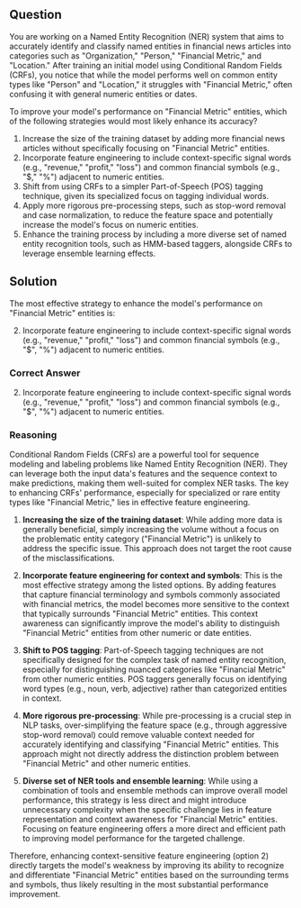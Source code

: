 ## Question
You are working on a Named Entity Recognition (NER) system that aims to accurately identify and classify named entities in financial news articles into categories such as "Organization," "Person," "Financial Metric," and "Location." After training an initial model using Conditional Random Fields (CRFs), you notice that while the model performs well on common entity types like "Person" and "Location," it struggles with "Financial Metric," often confusing it with general numeric entities or dates.

To improve your model's performance on "Financial Metric" entities, which of the following strategies would most likely enhance its accuracy?

1. Increase the size of the training dataset by adding more financial news articles without specifically focusing on "Financial Metric" entities.
2. Incorporate feature engineering to include context-specific signal words (e.g., "revenue," "profit," "loss") and common financial symbols (e.g., "$," "%") adjacent to numeric entities.
3. Shift from using CRFs to a simpler Part-of-Speech (POS) tagging technique, given its specialized focus on tagging individual words.
4. Apply more rigorous pre-processing steps, such as stop-word removal and case normalization, to reduce the feature space and potentially increase the model's focus on numeric entities.
5. Enhance the training process by including a more diverse set of named entity recognition tools, such as HMM-based taggers, alongside CRFs to leverage ensemble learning effects.

## Solution
The most effective strategy to enhance the model's performance on "Financial Metric" entities is:

2. Incorporate feature engineering to include context-specific signal words (e.g., "revenue," "profit," "loss") and common financial symbols (e.g., "$", "%") adjacent to numeric entities.

### Correct Answer
2. Incorporate feature engineering to include context-specific signal words (e.g., "revenue," "profit," "loss") and common financial symbols (e.g., "$", "%") adjacent to numeric entities.

### Reasoning
Conditional Random Fields (CRFs) are a powerful tool for sequence modeling and labeling problems like Named Entity Recognition (NER). They can leverage both the input data's features and the sequence context to make predictions, making them well-suited for complex NER tasks. The key to enhancing CRFs' performance, especially for specialized or rare entity types like "Financial Metric," lies in effective feature engineering.

1. **Increasing the size of the training dataset**: While adding more data is generally beneficial, simply increasing the volume without a focus on the problematic entity category ("Financial Metric") is unlikely to address the specific issue. This approach does not target the root cause of the misclassifications.

2. **Incorporate feature engineering for context and symbols**: This is the most effective strategy among the listed options. By adding features that capture financial terminology and symbols commonly associated with financial metrics, the model becomes more sensitive to the context that typically surrounds "Financial Metric" entities. This context awareness can significantly improve the model's ability to distinguish "Financial Metric" entities from other numeric or date entities.

3. **Shift to POS tagging**: Part-of-Speech tagging techniques are not specifically designed for the complex task of named entity recognition, especially for distinguishing nuanced categories like "Financial Metric" from other numeric entities. POS taggers generally focus on identifying word types (e.g., noun, verb, adjective) rather than categorized entities in context.

4. **More rigorous pre-processing**: While pre-processing is a crucial step in NLP tasks, over-simplifying the feature space (e.g., through aggressive stop-word removal) could remove valuable context needed for accurately identifying and classifying "Financial Metric" entities. This approach might not directly address the distinction problem between "Financial Metric" and other numeric entities.

5. **Diverse set of NER tools and ensemble learning**: While using a combination of tools and ensemble methods can improve overall model performance, this strategy is less direct and might introduce unnecessary complexity when the specific challenge lies in feature representation and context awareness for "Financial Metric" entities. Focusing on feature engineering offers a more direct and efficient path to improving model performance for the targeted challenge.

Therefore, enhancing context-sensitive feature engineering (option 2) directly targets the model's weakness by improving its ability to recognize and differentiate "Financial Metric" entities based on the surrounding terms and symbols, thus likely resulting in the most substantial performance improvement.